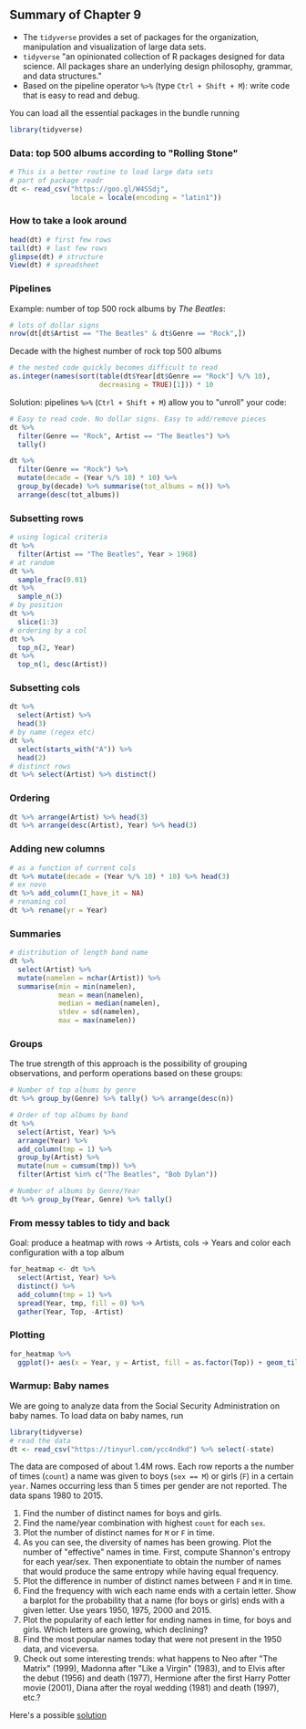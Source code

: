 ## Summary of Chapter 9

- The `tidyverse` provides a set of packages for the organization, manipulation and visualization of large data sets.
- `tidyverse` "an opinionated collection of R packages designed for data science. All packages share an underlying design philosophy, grammar, and data structures."
- Based on the pipeline operator `%>%` (type `Ctrl + Shift + M`): write code that is easy to read and debug.

You can load all the essential packages in the bundle running

```r
library(tidyverse)
```

### Data: top 500 albums according to "Rolling Stone"

```r
# This is a better routine to load large data sets
# part of package readr
dt <- read_csv("https://goo.gl/W4SSdj", 
               locale = locale(encoding = "latin1"))
```

### How to take a look around

```r
head(dt) # first few rows
tail(dt) # last few rows
glimpse(dt) # structure
View(dt) # spreadsheet
```

### Pipelines

Example: number of top 500 rock albums by *The Beatles*:

```r
# lots of dollar signs
nrow(dt[dt$Artist == "The Beatles" & dt$Genre == "Rock",])
```

Decade with the highest number of rock top 500 albums

```r
# the nested code quickly becomes difficult to read
as.integer(names(sort(table(dt$Year[dt$Genre == "Rock"] %/% 10), 
                      decreasing = TRUE)[1])) * 10
```

Solution: pipelines `%>%` (`Ctrl + Shift + M`) allow you to "unroll" your code:

```r
# Easy to read code. No dollar signs. Easy to add/remove pieces
dt %>% 
  filter(Genre == "Rock", Artist == "The Beatles") %>% 
  tally()
```

```r
dt %>% 
  filter(Genre == "Rock") %>% 
  mutate(decade = (Year %/% 10) * 10) %>% 
  group_by(decade) %>% summarise(tot_albums = n()) %>% 
  arrange(desc(tot_albums))
```

### Subsetting rows

```r
# using logical criteria
dt %>% 
  filter(Artist == "The Beatles", Year > 1968)
# at random
dt %>% 
  sample_frac(0.01)
dt %>% 
  sample_n(3)
# by position
dt %>% 
  slice(1:3)
# ordering by a col
dt %>% 
  top_n(2, Year)
dt %>% 
  top_n(1, desc(Artist))
```

### Subsetting cols

```r
dt %>% 
  select(Artist) %>% 
  head(3)
# by name (regex etc)
dt %>% 
  select(starts_with("A")) %>% 
  head(2)
# distinct rows
dt %>% select(Artist) %>% distinct()
```

### Ordering 

```r
dt %>% arrange(Artist) %>% head(3)
dt %>% arrange(desc(Artist), Year) %>% head(3)
```

### Adding new columns

```r
# as a function of current cols
dt %>% mutate(decade = (Year %/% 10) * 10) %>% head(3)
# ex novo
dt %>% add_column(I_have_it = NA)
# renaming col
dt %>% rename(yr = Year)
```

### Summaries

```r
# distribution of length band name
dt %>% 
  select(Artist) %>% 
  mutate(namelen = nchar(Artist)) %>% 
  summarise(min = min(namelen),
            mean = mean(namelen), 
            median = median(namelen),
            stdev = sd(namelen),
            max = max(namelen))
```

### Groups
The true strength of this approach is the possibility of grouping observations, and perform operations based on these groups:

```r
# Number of top albums by genre
dt %>% group_by(Genre) %>% tally() %>% arrange(desc(n))

# Order of top albums by band
dt %>% 
  select(Artist, Year) %>% 
  arrange(Year) %>% 
  add_column(tmp = 1) %>% 
  group_by(Artist) %>% 
  mutate(num = cumsum(tmp)) %>% 
  filter(Artist %in% c("The Beatles", "Bob Dylan"))

# Number of albums by Genre/Year
dt %>% group_by(Year, Genre) %>% tally()
```

### From messy tables to tidy and back

Goal: produce a heatmap with rows -> Artists, cols -> Years and color each configuration with a top album

```r
for_heatmap <- dt %>% 
  select(Artist, Year) %>% 
  distinct() %>% 
  add_column(tmp = 1) %>% 
  spread(Year, tmp, fill = 0) %>% 
  gather(Year, Top, -Artist)
```

### Plotting

```r
for_heatmap %>% 
  ggplot()+ aes(x = Year, y = Artist, fill = as.factor(Top)) + geom_tile() + scale_fill_manual(values = c("white", "black"))
```

### Warmup: Baby names

We are going to analyze data from the Social Security Administration on baby names. To load data on baby names, run

```r
library(tidyverse)
# read the data
dt <- read_csv("https://tinyurl.com/ycc4ndkd") %>% select(-state)
```

The data are composed of about 1.4M rows. Each row reports a the number of times (`count`) a name was given to boys (`sex == M`) or girls (`F`) in a certain `year`. Names occurring less than 5 times per gender are not reported. The data spans 1980 to 2015. 

1. Find the number of distinct names for boys and girls.
2. Find the name/year combination with highest `count` for each `sex`.
3. Plot the number of distinct names for `M` or `F` in time.
4. As you can see, the diversity of names has been growing. Plot the number of "effective" names in time. First, compute Shannon's entropy for each year/sex. Then exponentiate to obtain the number of names that would produce the same entropy while having equal frequency.
5. Plot the difference in number of distinct names between `F` and `M` in time.
6. Find the frequency with wich each name ends with a certain letter. Show a barplot for the probability that a name (for boys or girls) ends with a given letter. Use years 1950, 1975, 2000 and 2015.
7. Plot the popularity of each letter for ending names in time, for boys and girls. Which letters are growing, which declining?
8. Find the most popular names today that were not present in the 1950 data, and viceversa.
9. Check out some interesting trends: what happens to Neo after "The Matrix" (1999), Madonna after "Like a Virgin" (1983), and to Elvis after the debut (1956) and death (1977), Hermione after the first Harry Potter movie (2001), Diana after the royal wedding (1981) and death (1997), etc.?

Here's a possible [solution](solutions/ch9)

